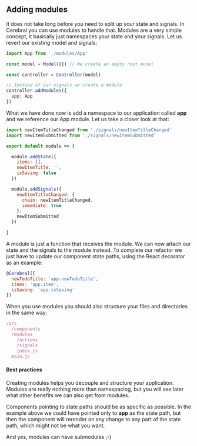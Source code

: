 ## Adding modules

It does not take long before you need to split up your state and signals. In Cerebral you can use modules to handle that. Modules are a very simple concept, it basically just namespaces your state and your signals. Let us revert our existing model and signals:

```javascript
import App from './modules/App'

const model = Model({}) // We create an empty root model

const controller = Controller(model)

// Instead of our signals we create a module
controller.addModules({
  app: App
})
```

What we have done now is add a namespace to our application called **app** and we reference our App module. Let us take a closer look at that:

```javascript
import newItemTitleChanged from './signals/newItemTitleChanged'
import newItemSubmitted from './signals/newItemSubmitted'

export default module => {

  module.addState({
    items: [],
    newItemTitle: '',
    isSaving: false
  })

  module.addSignals({
    newItemTitleChanged: {
      chain: newItemTitleChanged,
      immediate: true
    },
    newItemSubmitted
  })

}
```

A module is just a function that receives the module. We can now attach our state and the signals to the module instead. To complete our refactor we just have to update our component state paths, using the React decorator as an example:

```javascript
@Cerebral({
  newTodoTitle: 'app.newTodoTitle',
  items: 'app.item',
  isSaving: 'app.isSaving'
})
```

When you use modules you should also structure your files and directories in the same way:

```javascript
/src
  /components
  /modules
    /actions
    /signals
    index.js
  main.js
```

#### Best practices
Creating modules helps you decouple and structure your application. Modules are really nothing more than namespacing, but you will see later what other benefits we can also get from modules.

Components pointing to state paths should be as specific as possible. In the example above we could have pointed only to **app** as the state path, but then the component will rerender on any change to any part of the state path, which might not be what you want.

And yes, modules can have submodules ;-)
